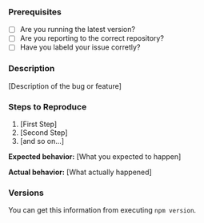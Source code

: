 ### Prerequisites

* [ ] Are you running the latest version?
* [ ] Are you reporting to the correct repository?
* [ ] Have you labeld your issue corretly?  

### Description

[Description of the bug or feature]

### Steps to Reproduce

1. [First Step]
2. [Second Step]
3. [and so on...]

**Expected behavior:** [What you expected to happen]

**Actual behavior:** [What actually happened]

### Versions

You can get this information from executing `npm version`.
